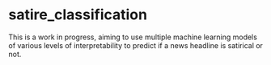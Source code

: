 # satire_classification

This is a work in progress, aiming to use multiple machine learning models of various levels of interpretability to predict if a news headline is satirical or not.
